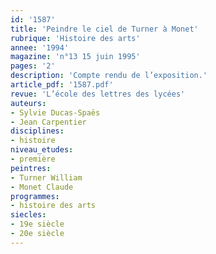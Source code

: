 ```yaml
---
id: '1587'
title: 'Peindre le ciel de Turner à Monet'
rubrique: 'Histoire des arts'
annee: '1994'
magazine: 'n°13 15 juin 1995'
pages: '2'
description: 'Compte rendu de l’exposition.'
article_pdf: '1587.pdf'
revue: 'L’école des lettres des lycées'
auteurs:
- Sylvie Ducas-Spaës
- Jean Carpentier
disciplines:
- histoire
niveau_etudes:
- première
peintres:
- Turner William
- Monet Claude
programmes:
- histoire des arts
siecles:
- 19e siècle
- 20e siècle
---
```

